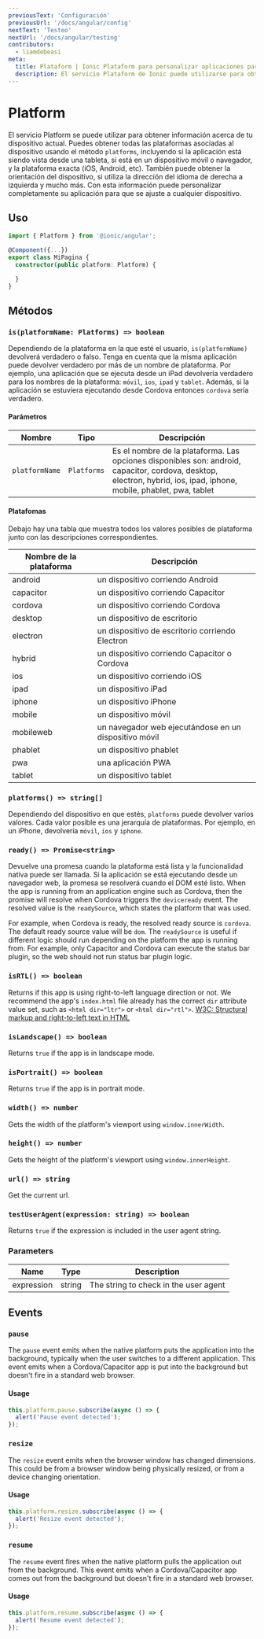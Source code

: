 ```yaml
---
previousText: 'Configuración'
previousUrl: '/docs/angular/config'
nextText: 'Testeo'
nextUrl: '/docs/angular/testing'
contributors:
  - liamdebeasi
meta:
  title: Plataform | Ionic Plataform para personalizar aplicaciones para adaptarse a cualquier dispositivo
  description: El servicio Plataform de Ionic puede utilizarse para obtener información acerca de su dispositivo actual. Con esta información puede personalizar completamente su aplicación para que se ajuste a cualquier dispositivo.
---
```



# Platform

El servicio Platform se puede utilizar para obtener información acerca de tu dispositivo actual. Puedes obtener todas las plataformas asociadas al dispositivo usando el método `platforms`, incluyendo si la aplicación está siendo vista desde una tableta, si está en un dispositivo móvil o navegador, y la plataforma exacta (iOS, Android, etc). También puede obtener la orientación del dispositivo, si utiliza la dirección del idioma de derecha a izquierda y mucho más. Con esta información puede personalizar completamente su aplicación para que se ajuste a cualquier dispositivo.

## Uso

```typescript
import { Platform } from '@ionic/angular';

@Component({...})
export class MiPagina {
  constructor(public platform: Platform) {

  }
}
```

## Métodos

### `is(platformName: Platforms) => boolean`

Dependiendo de la plataforma en la que esté el usuario, `is(platformName)` devolverá verdadero o falso. Tenga en cuenta que la misma aplicación puede devolver verdadero por más de un nombre de plataforma. Por ejemplo, una aplicación que se ejecuta desde un iPad devolvería verdadero para los nombres de la plataforma: `móvil`, `ios`, `ipad` y `tablet`. Además, si la aplicación se estuviera ejecutando desde Cordova entonces `cordova` sería verdadero.

#### Parámetros

| Nombre         | Tipo        | Descripción                                                                                                                                                          |
| -------------- | ----------- | -------------------------------------------------------------------------------------------------------------------------------------------------------------------- |
| `platformName` | `Platforms` | Es el nombre de la plataforma. Las opciones disponibles son: android, capacitor, cordova, desktop, electron, hybrid, ios, ipad, iphone, mobile, phablet, pwa, tablet |

#### Platafomas

Debajo hay una tabla que muestra todos los valores posibles de plataforma junto con las descripciones correspondientes.

| Nombre de la plataforma | Descripción                                           |
| ----------------------- | ----------------------------------------------------- |
| android                 | un dispositivo corriendo Android                      |
| capacitor               | un dispositivo corriendo Capacitor                    |
| cordova                 | un dispositivo corriendo Cordova                      |
| desktop                 | un dispositivo de escritorio                          |
| electron                | un dispositivo de escritorio corriendo Electron       |
| hybrid                  | un dispositivo corriendo Capacitor o Cordova          |
| ios                     | un dispositivo corriendo iOS                          |
| ipad                    | un dispositivo iPad                                   |
| iphone                  | un dispositivo iPhone                                 |
| mobile                  | un dispositivo móvil                                  |
| mobileweb               | un navegador web ejecutándose en un dispositivo móvil |
| phablet                 | un dispositivo phablet                                |
| pwa                     | una aplicación PWA                                    |
| tablet                  | un dispositivo tablet                                 |

### `platforms() => string[]`

Dependiendo del dispositivo en que estés, `platforms` puede devolver varios valores. Cada valor posible es una jerarquía de plataformas. Por ejemplo, en un iPhone, devolvería `móvil`, `ios` y `iphone`.

### `ready() => Promise<string>`

Devuelve una promesa cuando la plataforma está lista y la funcionalidad nativa puede ser llamada. Si la aplicación se está ejecutando desde un navegador web, la promesa se resolverá cuando el DOM esté listo. When the app is running from an application engine such as Cordova, then the promise will resolve when Cordova triggers the `deviceready` event. The resolved value is the `readySource`, which states the platform that was used.

For example, when Cordova is ready, the resolved ready source is `cordova`. The default ready source value will be `dom`. The `readySource` is useful if different logic should run depending on the platform the app is running from. For example, only Capacitor and Cordova can execute the status bar plugin, so the web should not run status bar plugin logic.

### `isRTL() => boolean`

Returns if this app is using right-to-left language direction or not. We recommend the app's `index.html` file already has the correct `dir` attribute value set, such as `<html dir="ltr">` or `<html dir="rtl">`. [W3C: Structural markup and right-to-left text in HTML](http://www.w3.org/International/questions/qa-html-dir)

### `isLandscape() => boolean`

Returns `true` if the app is in landscape mode.

### `isPortrait() => boolean`

Returns `true` if the app is in portrait mode.

### `width() => number`

Gets the width of the platform's viewport using `window.innerWidth`.

### `height() => number`

Gets the height of the platform's viewport using `window.innerHeight`.

### `url() => string`

Get the current url.

### `testUserAgent(expression: string) => boolean`

Returns `true` if the expression is included in the user agent string.

### Parameters
| Name       | Type   | Description                           |
| ---------- | ------ | ------------------------------------- |
| expression | string | The string to check in the user agent |

## Events

### `pause`

The `pause` event emits when the native platform puts the application into the background, typically when the user switches to a different application. This event emits when a Cordova/Capacitor app is put into the background but doesn't fire in a standard web browser.

#### Usage

```typescript
this.platform.pause.subscribe(async () => {
  alert('Pause event detected');
});
```

### `resize`

The `resize` event emits when the browser window has changed dimensions. This could be from a browser window being physically resized, or from a device changing orientation.

#### Usage

```typescript
this.platform.resize.subscribe(async () => {
  alert('Resize event detected');
});
```

### `resume`

The `resume` event fires when the native platform pulls the application out from the background. This event emits when a Cordova/Capacitor app comes out from the background but doesn't fire in a standard web browser.

#### Usage

```typescript
this.platform.resume.subscribe(async () => {
  alert('Resume event detected');
});
```
